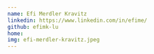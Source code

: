 ```yaml
---
name: Efi Merdler Kravitz
linkedin: https://www.linkedin.com/in/efime/
github: efimk-lu
home:
img: efi-merdler-kravitz.jpeg
---
```

